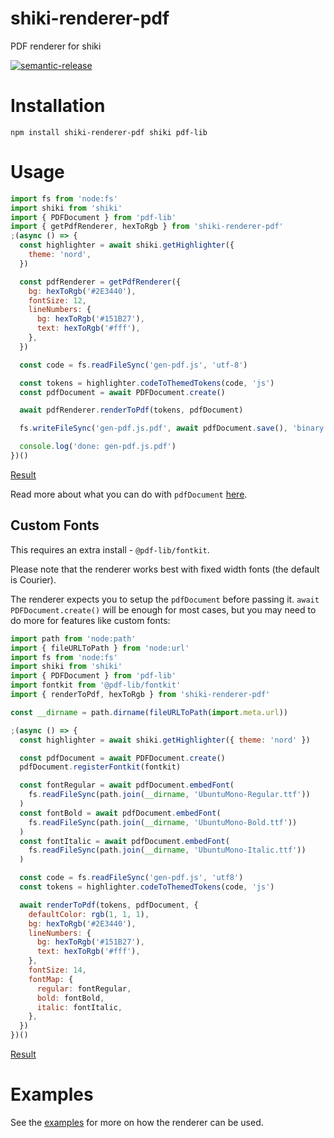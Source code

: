 # shiki-renderer-pdf

PDF renderer for shiki

[![semantic-release](https://img.shields.io/badge/%20%20%F0%9F%93%A6%F0%9F%9A%80-semantic--release-e10079.svg)](https://github.com/semantic-release/semantic-release)

# Installation

```shell
npm install shiki-renderer-pdf shiki pdf-lib
```

# Usage

```js
import fs from 'node:fs'
import shiki from 'shiki'
import { PDFDocument } from 'pdf-lib'
import { getPdfRenderer, hexToRgb } from 'shiki-renderer-pdf'
;(async () => {
  const highlighter = await shiki.getHighlighter({
    theme: 'nord',
  })

  const pdfRenderer = getPdfRenderer({
    bg: hexToRgb('#2E3440'),
    fontSize: 12,
    lineNumbers: {
      bg: hexToRgb('#151B27'),
      text: hexToRgb('#fff'),
    },
  })

  const code = fs.readFileSync('gen-pdf.js', 'utf-8')

  const tokens = highlighter.codeToThemedTokens(code, 'js')
  const pdfDocument = await PDFDocument.create()

  await pdfRenderer.renderToPdf(tokens, pdfDocument)

  fs.writeFileSync('gen-pdf.js.pdf', await pdfDocument.save(), 'binary')

  console.log('done: gen-pdf.js.pdf')
})()
```

[Result](https://github.com/sachinraja/shiki-renderer-pdf/blob/main/examples/_readme.pdf)

Read more about what you can do with `pdfDocument` [here](https://pdf-lib.js.org/).

## Custom Fonts

This requires an extra install - `@pdf-lib/fontkit`.

Please note that the renderer works best with fixed width fonts (the default is Courier).

The renderer expects you to setup the `pdfDocument` before passing it. `await PDFDocument.create()` will be enough for most cases, but you may need to do more for features like custom fonts:

```js
import path from 'node:path'
import { fileURLToPath } from 'node:url'
import fs from 'node:fs'
import shiki from 'shiki'
import { PDFDocument } from 'pdf-lib'
import fontkit from '@pdf-lib/fontkit'
import { renderToPdf, hexToRgb } from 'shiki-renderer-pdf'

const __dirname = path.dirname(fileURLToPath(import.meta.url))

;(async () => {
  const highlighter = await shiki.getHighlighter({ theme: 'nord' })

  const pdfDocument = await PDFDocument.create()
  pdfDocument.registerFontkit(fontkit)

  const fontRegular = await pdfDocument.embedFont(
    fs.readFileSync(path.join(__dirname, 'UbuntuMono-Regular.ttf'))
  )
  const fontBold = await pdfDocument.embedFont(
    fs.readFileSync(path.join(__dirname, 'UbuntuMono-Bold.ttf'))
  )
  const fontItalic = await pdfDocument.embedFont(
    fs.readFileSync(path.join(__dirname, 'UbuntuMono-Italic.ttf'))
  )

  const code = fs.readFileSync('gen-pdf.js', 'utf8')
  const tokens = highlighter.codeToThemedTokens(code, 'js')

  await renderToPdf(tokens, pdfDocument, {
    defaultColor: rgb(1, 1, 1),
    bg: hexToRgb('#2E3440'),
    lineNumbers: {
      bg: hexToRgb('#151B27'),
      text: hexToRgb('#fff'),
    },
    fontSize: 14,
    fontMap: {
      regular: fontRegular,
      bold: fontBold,
      italic: fontItalic,
    },
  })
})()
```

[Result](https://github.com/sachinraja/shiki-renderer-pdf/blob/main/examples/custom-font.pdf)

# Examples

See the [examples](https://github.com/sachinraja/shiki-renderer-pdf/tree/main/examples) for more on how the renderer can be used.
